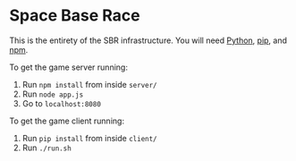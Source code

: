 Space Base Race
====

This is the entirety of the SBR infrastructure. You will need [Python](https://www.python.org/), [pip](https://pypi.python.org/pypi/pip), and [npm](https://www.npmjs.org/).

To get the game server running:
  1. Run `npm install` from inside `server/`
  2. Run `node app.js`
  3. Go to `localhost:8080`

To get the game client running:
  1. Run `pip install` from inside `client/`
  2. Run `./run.sh`
